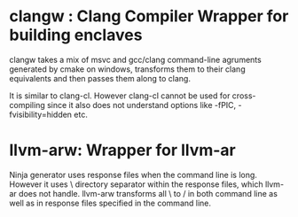 # clangw : Clang Compiler Wrapper for building enclaves

clangw takes a mix of msvc and gcc/clang command-line agruments generated
by cmake on windows, transforms them to their clang equivalents and
then passes them along to clang.

It is similar to clang-cl. However clang-cl cannot be used for 
cross-compiling since it also does not understand options like -fPIC,
-fvisibility=hidden etc.

# llvm-arw: Wrapper for llvm-ar
Ninja generator uses response files when the command line is long.
However it uses \ directory separator within the response files, which
llvm-ar does not handle. llvm-arw transforms all \ to / in both command line
as well as in response files specified in the command line.